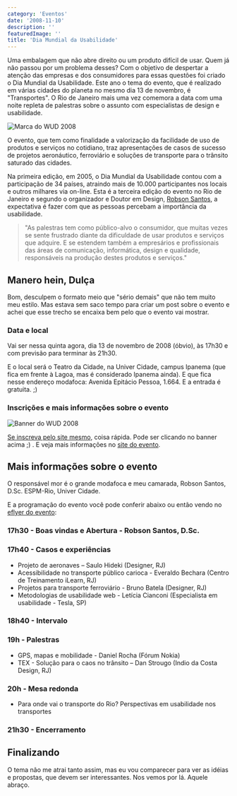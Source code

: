 ```yaml
---
category: 'Eventos'
date: '2008-11-10'
description: ''
featuredImage: ''
title: 'Dia Mundial da Usabilidade'
---
```


Uma embalagem que não abre direito ou um produto difícil de usar. Quem já não passou por um problema desses? Com o objetivo de despertar a atenção das empresas e dos consumidores para essas questões foi criado o Dia Mundial da Usabilidade. Este ano o tema do evento, que é realizado em várias cidades do planeta no mesmo dia 13 de novembro, é "Transportes". O Rio de Janeiro mais uma vez comemora a data com uma noite repleta de palestras sobre o assunto com especialistas de design e usabilidade.

![Marca do WUD 2008](/uploads/marca-wud.gif)

O evento, que tem como finalidade a valorização da facilidade de uso de produtos e serviços no cotidiano, traz apresentações de casos de sucesso de projetos aeronáutico, ferroviário e soluções de transporte para o trânsito saturado das cidades.

Na primeira edição, em 2005, o Dia Mundial da Usabilidade contou com a participação de 34 países, atraindo mais de 10.000 participantes nos locais e outros milhares via on-line. Esta é a terceira edição do evento no Rio de Janeiro e segundo o organizador e Doutor em Design, [Robson Santos](http://interfaceando.blogspot.com/), a expectativa é fazer com que as pessoas percebam a importância da usabilidade.

> "As palestras tem como público-alvo o consumidor, que muitas vezes se sente frustrado diante da dificuldade de usar produtos e serviços que adquire. E se estendem também a empresários e profissionais das áreas de comunicação, informática, design e qualidade, responsáveis na produção destes produtos e serviços."

## Manero hein, Dulça

Bom, desculpem o formato meio que "sério demais" que não tem muito meu estilo. Mas estava sem saco tempo para criar um post sobre o evento e achei que esse trecho se encaixa bem pelo que o evento vai mostrar.

### Data e local

Vai ser nessa quinta agora, dia 13 de novembro de 2008 (óbvio), às 17h30 e com previsão para terminar às 21h30.

E o local será o Teatro da Cidade, na Univer Cidade, campus Ipanema (que fica em frente à Lagoa, mas é considerado Ipanema ainda). E que fica nesse endereço modafoca: Avenida Epitácio Pessoa, 1.664. E a entrada é gratuita. ;)

### Inscrições e mais informações sobre o evento

![Banner do WUD 2008](/uploads/banner-wud2008.jpg)

[Se inscreva pelo site mesmo](http://www.ilearn.com.br/wud/), coisa rápida. Pode ser clicando no banner acima ;) . E veja mais informações no [site do evento](http://wudrj.com.br).

## Mais informações sobre o evento

O responsável mor é o grande modafoca e meu camarada, Robson Santos, D.Sc. ESPM-Rio, Univer Cidade.

E a programação do evento você pode conferir abaixo ou então vendo no [eflyer do evento](/uploads/eflyer-wudrj.jpg):

### 17h30 - Boas vindas e Abertura - Robson Santos, D.Sc.

### 17h40 - Casos e experiências

- Projeto de aeronaves – Saulo Hideki (Designer, RJ)
- Acessibilidade no transporte público carioca - Everaldo Bechara (Centro de Treinamento iLearn, RJ)
- Projetos para transporte ferroviário - Bruno Batela (Designer, RJ)
- Metodologias de usabilidade web - Letícia Cianconi (Especialista em usabilidade - Tesla, SP)

### 18h40 - Intervalo

### 19h - Palestras

- GPS, mapas e mobilidade - Daniel Rocha (Fórum Nokia)
- TEX - Solução para o caos no trânsito – Dan Strougo (Indio da Costa Design, RJ)

### 20h - Mesa redonda

- Para onde vai o transporte do Rio? Perspectivas em usabilidade nos transportes

### 21h30 - Encerramento

## Finalizando

O tema não me atrai tanto assim, mas eu vou comparecer para ver as idéias e propostas, que devem ser interessantes. Nos vemos por lá. Aquele abraço.
